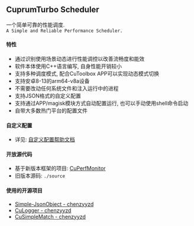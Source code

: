 ## CuprumTurbo Scheduler
一个简单可靠的性能调度.  
`A Simple and Reliable Performance Scheduler.`  
#### 特性
- 通过识别使用场景动态进行性能调控以改善流畅度和能效
- 软件本体使用C++语言编写, 自身性能开销较小
- 支持多种调度模式, 配合CuToolbox APP可以实现动态模式切换
- 支持安卓8-13的arm64-v8a设备
- 不需要改动任何系统文件和注入运行中的进程
- 支持JSON格式的自定义配置
- 支持通过APP/magisk模块方式自动配置运行, 也可以手动使用shell命令启动
- 自带大多数热门平台的配置文件
#### 自定义配置
- 详见: [自定义配置帮助文档](https://github.com/chenzyyzd/CuprumTurbo-Scheduler/blob/main/custom_config/readme.md)
#### 开放源代码
- 基于新版本框架的项目: [CuPerfMonitor](https://github.com/chenzyyzd/CuPerfMonitor)
- 旧版本源码: `./source`
#### 使用的开源项目
- [Simple-JsonObject - chenzyyzd](https://github.com/chenzyyzd/Simple-JsonObject)
- [CuLogger - chenzyyzd](https://github.com/chenzyyzd/CuLogger)
- [CuSimpleMatch - chenzyyzd](https://github.com/chenzyyzd/CuSimpleMatch)
